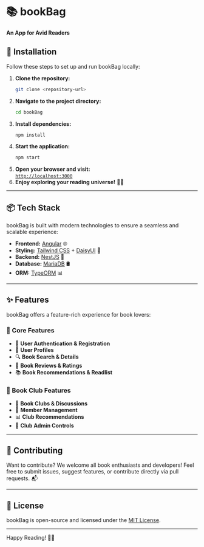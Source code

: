 # 📚 bookBag
**An App for Avid Readers**

## 🚀 Installation
Follow these steps to set up and run bookBag locally:

1. **Clone the repository:**
   ```sh
   git clone <repository-url>
   ```
2. **Navigate to the project directory:**
   ```sh
   cd bookBag
   ```
3. **Install dependencies:**
   ```sh
   npm install
   ```
4. **Start the application:**
   ```sh
   npm start
   ```
5. **Open your browser and visit:**  
   [`http://localhost:3000`](http://localhost:3000)
6. **Enjoy exploring your reading universe!** 📖✨

---

## 📦 Tech Stack
bookBag is built with modern technologies to ensure a seamless and scalable experience:

- **Frontend:** [Angular](https://angular.io/) 🌐
- **Styling:** [Tailwind CSS](https://tailwindcss.com/) + [DaisyUI](https://daisyui.com/) 🎨
- **Backend:** [NestJS](https://nestjs.com/) 🚀
- **Database:** [MariaDB](https://mariadb.org/) 🛢️
- **ORM:** [TypeORM](https://typeorm.io/) 📊

---

## ✨ Features
bookBag offers a feature-rich experience for book lovers:

### 📌 Core Features
- 🔐 **User Authentication & Registration**
- 👤 **User Profiles**
- 🔍 **Book Search & Details**
- 📝 **Book Reviews & Ratings**
- 📚 **Book Recommendations & Readlist**

### 📖 Book Club Features
- 📢 **Book Clubs & Discussions**
- 🤝 **Member Management**
- 📊 **Club Recommendations**
- 👑 **Club Admin Controls**

---

## 🎯 Contributing
Want to contribute? We welcome all book enthusiasts and developers! Feel free to submit issues, suggest features, or contribute directly via pull requests. 📬

---

## 📜 License
bookBag is open-source and licensed under the [MIT License](LICENSE).

---

Happy Reading! 📖✨

